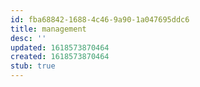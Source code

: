 ```yaml
---
id: fba68842-1688-4c46-9a90-1a047695ddc6
title: management
desc: ''
updated: 1618573870464
created: 1618573870464
stub: true
---
```


